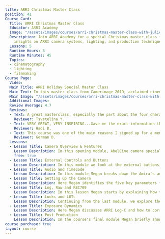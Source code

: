 ```yaml
---
title: ARRI Christmas Master Class
position: 41
Course Card:
  Title: ARRI Christmas Master Class
  Educator: ARRI Academy
  Image: "/assets/images/courses/arri-christmas-master-class-with-julio-macat-asc/arri-christmas-master-class-with-julio-macat-asc.jpg"
  Description: Join ARRI Academy for a special Christmas master class featuring expert
    insights on ARRI camera systems, lighting, and production techniques.
  Lessons: 5
  Runtime Hours: 3
  Runtime Minutes: 45
  Topics:
  - cinematography
  - lighting
  - filmmaking
Course Page:
  Video: 
  Main Title: ARRI Holiday Special Master Class
  Main Text: In this master class from Camerimage 2019, acclaimed cinematographer Julio Macat ASC (Home Alone, Wedding Crashers) is joined by 1st AC E. Gunnar Mortensen (The Morning Show, Transparent), DIT Arthur To (The Revenant, Game of Thrones) and TRINITY operator Charlie Rizek (1917) to create a series of scenes showcasing the holiday spirit, demonstrating the roles and workflow of a professional film set.
  Main Image: "/assets/images/courses/arri-christmas-master-class-with-julio-macat-asc/arri-christmas-master-class-with-julio-macat-asc-main.jpg"
  Additional Images: 
  Review Average: 4.7
  Reviews:
  - Text: A great masterclass, especially the part about the four characteristics of a good cinematographer. I highly recommend it to anyone who is interested in learning more about the work of different members of the camera department. Thank you for the wonderful insights!
    Reviewer: Tsvetelina Y.
  - Text: VERY GREAT, VERY INSPIRING...Gave me the exact information that I was searching for as I'm on my way up to be a professional cinematographer and building up my cinematography career with all technical skills, lighting skills, character of the cinematographer, etc...its everything I needed!
    Reviewer: Hadi D.
  - Text: This course was one of the main reasons I signed up for a membership. It really delivered, and Julio was entertaining and shows some great tips and tricks any DP can use. I wish ARRI would make a few more workshops like this where we have a cinematographer break down their process and show rehearsals and walk us through their production methods in a practical down to earth way. Julio does a great job of instructing you as if you were his apprentice, and less like a college student learning theory from a PhD. It was very practical and I enjoyed it very much, highly recommend.
    Reviewer: German D.
  Lessons:
  - Lesson Title: Camera Overview & Features
    Lesson Description: In this opening module, AbelCine camera specialist Megan Donnelly introduces us to the ARRI Amira and gives an overview of the main specifications and features of the camera.
    free: true
  - Lesson Title: External Controls and Buttons
    Lesson Description: In this module we look at the external buttons, I/O ports and controls of the camera and how they are used, as well as the EVF and Monitor, explaining how each is used to access the camera controls.
  - Lesson Title: Audio and Timecode
    Lesson Description: In this module Megan breaks down the Amira's audio features and how to use timecode to maintain consistency in multi-camera shoots or if using an external sound recorder.
  - Lesson Title: Setting up the Camera
    Lesson Description: Here Megan identifies the five key parameters for any project and how to set them up on the Amira.
  - Lesson Title: Log, Raw and REC709
    Lesson Description: In this lesson Megan starts by explaining how the camera captures an image, to then discuss the relationship between RAW and Log and how it relates to the Amira camera system.
  - Lesson Title: Looks and LUTs
    Lesson Description: Continuing from the last module, we explore the difference between Looks and LUTs in respect to the Amira and how they can be used both functionally and creatively throughout production and post-production.
  - Lesson Title: Exposure Dynamics
    Lesson Description: Here Megan discusses ARRI Log-C and how to correctly set color space to maximise exposure latitude for your ARRI Amira resulting in maximum detail in your image.
  - Lesson Title: Post Production
    Lesson Description: In the course's final module Megan briefly shows us post-production basics for the Amira, ensuring that data is verified when offloaded. She then dives into DaVinci Resolve and Premiere Pro, showing how to work with the footage.
course_purchase: true
layout: course
---
```


